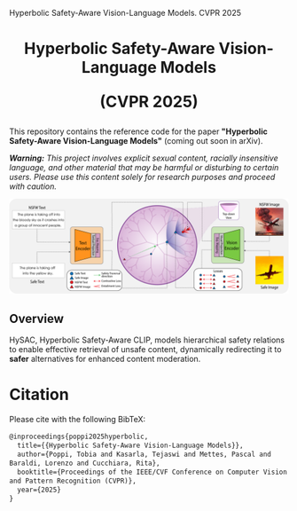 Hyperbolic Safety-Aware Vision-Language Models. CVPR 2025
<div align="center">
  <h1>Hyperbolic Safety-Aware Vision-Language Models

  (CVPR 2025)
  </h1>  
</div>

This repository contains the reference code for the paper <b>"Hyperbolic Safety-Aware Vision-Language Models"</b> (coming out soon in arXiv).<!--[**Hyperbolic Safety-Aware Vision-Language Models**](https://arxiv.org/abs/).-->

***Warning:** This project involves explicit sexual content, racially insensitive language, and other material that may be harmful or disturbing to certain users. Please use this content solely for research purposes and proceed with caution.*

<p align="center">
  <img src="imgs/hysac-method.png" alt="HySAC" width="820" />
</p> 

## Overview
HySAC, Hyperbolic Safety-Aware CLIP, models hierarchical safety relations to enable effective retrieval of unsafe content, dynamically redirecting it to **safer** alternatives for enhanced content moderation.

# Citation
Please cite with the following BibTeX:
```
@inproceedings{poppi2025hyperbolic,
  title={{Hyperbolic Safety-Aware Vision-Language Models}},
  author={Poppi, Tobia and Kasarla, Tejaswi and Mettes, Pascal and Baraldi, Lorenzo and Cucchiara, Rita},
  booktitle={Proceedings of the IEEE/CVF Conference on Computer Vision and Pattern Recognition (CVPR)},
  year={2025}
}
```